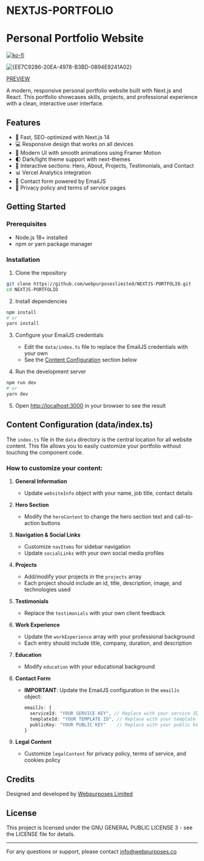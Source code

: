 # NEXTJS-PORTFOLIO
# Personal Portfolio Website


[![ko-fi](https://ko-fi.com/img/githubbutton_sm.svg)](https://ko-fi.com/N4N01H8FBW)

![{EE7C9286-20EA-4978-B3BD-0894E9241A02}](https://github.com/user-attachments/assets/90287904-03bd-4ea7-b715-19820931679e)



[PREVIEW](https://nextjs-portfolio-nu-gules-61.vercel.app/)

A modern, responsive personal portfolio website built with Next.js and React. This portfolio showcases skills, projects, and professional experience with a clean, interactive user interface.


## Features
- 🚀 Fast, SEO-optimized with Next.js 14
- 💻 Responsive design that works on all devices
- 🎨 Modern UI with smooth animations using Framer Motion
- 🌓 Dark/light theme support with next-themes
- 📱 Interactive sections: Hero, About, Projects, Testimonials, and Contact
- 📊 Vercel Analytics integration
- 📧 Contact form powered by EmailJS
- 📝 Privacy policy and terms of service pages

## Getting Started

### Prerequisites
- Node.js 18+ installed
- npm or yarn package manager

### Installation

1. Clone the repository
```bash
git clone https://github.com/webpurposeslimited/NEXTJS-PORTFOLIO.git
cd NEXTJS-PORTFOLIO
```

2. Install dependencies
```bash
npm install
# or
yarn install
```

3. Configure your EmailJS credentials
   - Edit the `data/index.ts` file to replace the EmailJS credentials with your own
   - See the [Content Configuration](#content-configuration) section below

4. Run the development server
```bash
npm run dev
# or
yarn dev
```

5. Open [http://localhost:3000](http://localhost:3000) in your browser to see the result

## Content Configuration (data/index.ts)

The `index.ts` file in the `data` directory is the central location for all website content. This file allows you to easily customize your portfolio without touching the component code.

### How to customize your content:

1. **General Information**
   - Update `websiteInfo` object with your name, job title, contact details

2. **Hero Section**
   - Modify the `heroContent` to change the hero section text and call-to-action buttons

3. **Navigation & Social Links**
   - Customize `navItems` for sidebar navigation
   - Update `socialLinks` with your own social media profiles

4. **Projects**
   - Add/modify your projects in the `projects` array
   - Each project should include an id, title, description, image, and technologies used

5. **Testimonials**
   - Replace the `testimonials` with your own client feedback

6. **Work Experience**
   - Update the `workExperience` array with your professional background
   - Each entry should include title, company, duration, and description

7. **Education**
   - Modify `education` with your educational background

8. **Contact Form**
   - **IMPORTANT**: Update the EmailJS configuration in the `emailJs` object:
     ```typescript
     emailJs: {
       serviceId: "YOUR SERVICE KEY", // Replace with your service ID
       templateId: "YOUR TEMPLATE ID", // Replace with your template ID
       publicKey: "YOUR PUBLIC KEY"    // Replace with your public key
     }
     ```

9. **Legal Content**
   - Customize `legalContent` for privacy policy, terms of service, and cookies policy

## Credits

Designed and developed by [Webpurposes Limited](https://webpurposes.co)

## License

This project is licensed under the GNU GENERAL PUBLIC LICENSE 3 - see the LICENSE file for details.

---

For any questions or support, please contact [info@webpurposes.co](mailto:info@webpurposes.co)

